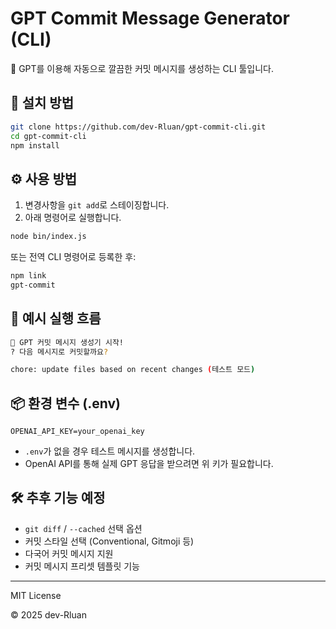 # GPT Commit Message Generator (CLI)

🤖 GPT를 이용해 자동으로 깔끔한 커밋 메시지를 생성하는 CLI 툴입니다.

## 🚀 설치 방법

```bash
git clone https://github.com/dev-Rluan/gpt-commit-cli.git
cd gpt-commit-cli
npm install
```

## ⚙️ 사용 방법

1. 변경사항을 `git add`로 스테이징합니다.
2. 아래 명령어로 실행합니다.

```bash
node bin/index.js
```

또는 전역 CLI 명령어로 등록한 후:

```bash
npm link
gpt-commit
```

## 🧪 예시 실행 흐름

```bash
🚀 GPT 커밋 메시지 생성기 시작!
? 다음 메시지로 커밋할까요?

chore: update files based on recent changes (테스트 모드)
```

## 📦 환경 변수 (.env)

```env
OPENAI_API_KEY=your_openai_key
```

- `.env`가 없을 경우 테스트 메시지를 생성합니다.
- OpenAI API를 통해 실제 GPT 응답을 받으려면 위 키가 필요합니다.

## 🛠️ 추후 기능 예정

- `git diff` / `--cached` 선택 옵션
- 커밋 스타일 선택 (Conventional, Gitmoji 등)
- 다국어 커밋 메시지 지원
- 커밋 메시지 프리셋 템플릿 기능

---

MIT License

© 2025 dev-Rluan